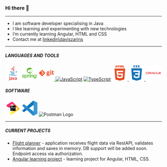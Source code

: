 ### Hi there 👋
---
- I am software developer specialising in Java
- I like learning and experimenting with new technologies
- I’m currently learning Angular, HTML and CSS
- Contact me at [linkedin\daviszarins](https://www.linkedin.com/in/daviszarins/)
---

##### LANGUAGES AND TOOLS

<p align="left"> 
  <a href="https://www.oracle.com/java/"><img src="https://github.com/devicons/devicon/blob/master/icons/java/java-original-wordmark.svg" width="50" height="50" alt="Java" /></a>
  <a href="https://docs.spring.io/spring-framework/docs/current/reference/html/"><img src="https://github.com/devicons/devicon/blob/master/icons/spring/spring-original-wordmark.svg" width="50" height="50" alt="Spring" /></a>
  <a href="https://git-scm.com/"><img src="https://github.com/devicons/devicon/blob/master/icons/git/git-plain-wordmark.svg" width="50" height="50" alt="Git" /> </a> 
  <a href="https://developer.mozilla.org/en-US/docs/Web/JavaScript"><img src="https://raw.githubusercontent.com/danielcranney/readme-generator/main/public/icons/skills/javascript-colored.svg" width="50" height="50" alt="JavaScript" /></a> 
  <a href="https://www.typescriptlang.org/"><img src="https://raw.githubusercontent.com/danielcranney/readme-generator/main/public/icons/skills/typescript-colored.svg" width="50" height="50" alt="TypeScript" /></a> 
  <a href="https://developer.mozilla.org/en-US/docs/Glossary/HTML5"> <img src="https://github.com/devicons/devicon/blob/master/icons/html5/html5-plain-wordmark.svg" width="50" height="50" alt="HTML5" /> </a> 
  <a href="https://developer.mozilla.org/en-US/docs/Web/CSS"><img src="https://github.com/devicons/devicon/blob/master/icons/css3/css3-plain-wordmark.svg" width="50" height="50" alt="CSS Logo" /> </a> 
  <a href="https://www.oracle.com/uk/index.html"><img src="https://github.com/devicons/devicon/blob/master/icons/oracle/oracle-original.svg" width="50" height="50" alt="Oracle SQL" /></a>
</p>
  
  
##### SOFTWARE

<p>
  <img src="https://raw.githubusercontent.com/devicons/devicon/master/icons/jetbrains/jetbrains-original.svg" alt="JetBrains Logo" width="50" height="50"/> 
  <img src="https://raw.githubusercontent.com/devicons/devicon/master/icons/vscode/vscode-original.svg" alt="VSCode Logo" width="50" height="50"/>
  <img src="https://www.svgrepo.com/show/354202/postman-icon.svg" alt="Postman Logo" width="50" height="50"/> 
</p>

----
##### CURRENT PROJECTS
- [Flight planner](https://github.com/yapijs/flight-planner) - application receives flight data via RestAPI, validates information and saves in memory. DB support will be added soon. Endpoint access via authorization.  
- [Angular learning project](https://github.com/yapijs/Angular-Playground) - learning project for Angular, HTML, CSS.
